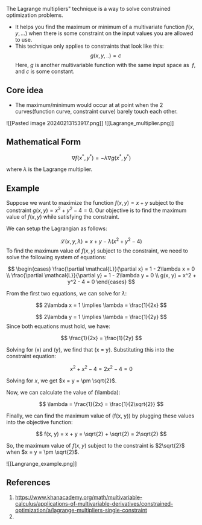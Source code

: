 The Lagrange multipliers" technique is a way to solve constrained optimization problems. 

- It helps you find the maximum or minimum of a multivariate function $f(x,y,...)$ when there is some constraint on the input values you are allowed to use.
- This technique only applies to constraints that look like this: $$g(x,y,..) = c$$Here, $g$ is another multivariable function with the same input space as  $f$, and $c$ is some constant.

## Core idea
- The maximum/minimum would occur at at point when the 2 curves(function curve, constraint curve) barely touch each other. 

![[Pasted image 20240213153917.png]]
![[Lagrange_multiplier.png]]
## Mathematical Form

$$
\nabla f(x^*, y^*) = -\lambda\nabla g(x^*, y^*)
$$

where $\lambda$ is the Lagrange multiplier.


## Example

Suppose we want to maximize the function $f(x, y) = x + y$ subject to the constraint $g(x, y) = x^2 + y^2 - 4 = 0$. Our objective is to find the maximum value of $f(x, y)$ while satisfying the constraint.

We can setup the Lagrangian as follows:

$$
\mathcal{L}(x, y, \lambda) = x + y - \lambda(x^2 + y^2 - 4)
$$
To find the maximum value of $f(x, y)$ subject to the constraint, we need to solve the following system of equations:

$$
\begin{cases}
\frac{\partial \mathcal{L}}{\partial x} = 1 - 2\lambda x = 0 \\
\frac{\partial \mathcal{L}}{\partial y} = 1 - 2\lambda y = 0 \\
g(x, y) = x^2 + y^2 - 4 = 0
\end{cases}
$$


From the first two equations, we can solve for $\lambda$:

$$
2\lambda x = 1 \implies \lambda = \frac{1}{2x}
$$

$$
2\lambda y = 1 \implies \lambda = \frac{1}{2y}
$$
Since both equations must hold, we have:

$$
\frac{1}{2x} = \frac{1}{2y}
$$

Solving for \(x\) and \(y\), we find that \(x = y\). Substituting this into the constraint equation:

$$
x^2 + x^2 - 4 = 2x^2 - 4 = 0
$$

Solving for $x$, we get $x = y = \pm \sqrt{2}$.

Now, we can calculate the value of \(\lambda\):

$$
\lambda = \frac{1}{2x} = \frac{1}{2\sqrt{2}}
$$

Finally, we can find the maximum value of \(f(x, y)\) by plugging these values into the objective function:

$$
f(x, y) = x + y = \sqrt{2} + \sqrt{2} = 2\sqrt{2}
$$

So, the maximum value of $f(x, y)$ subject to the constraint is $2\sqrt{2}$ when $x = y = \pm \sqrt{2}$.

![[Langrange_example.png]]


## References
1. https://www.khanacademy.org/math/multivariable-calculus/applications-of-multivariable-derivatives/constrained-optimization/a/lagrange-multipliers-single-constraint 
2. 
